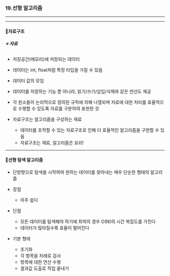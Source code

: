 ### 19.선형 알고리즘

---

----



#### 🎈자료구조

##### ⭐ 자료

- 저장공간(메모리)에 저장되는 데이터
- 데이터는 int, float처럼 특정 타입을 가질 수 있음



- 데이터 값의 모임
- 데이터를 저장하는 기능 뿐 아니라, 읽기/쓰기/삽입/삭제와 같은 연산도 제공
- 각 원소들이 논리적으로 정의된 규칙에 의해 나열되며 자료에 대한 처리를 효율적으로 수행할 수 있도록 자료를 구분하여 표현한 것
- 자료구조는 알고리즘을 구성하는 재료
  - 데이터를 조작할 수 있는 자료구조로 인해 더 효율적인 알고리즘을 구현할 수 있음
  - 자료구조는 재료, 알고리즘은 요리!



----



#### 🎈선형 탐색 알고리즘

- 단방향으로 탐색을 시작하여 원하는 데이터를 찾아내는 매우 단순한 형태의 알고리즘
- 장점
  - 아주 쉽다
- 단점
  - 모든 데이터를 탐색해야 하기에 최악의 경우 O(N)의 시간 복잡도를 가진다
  - 데이터가 많아질수록 효율이 떨어진다

- 기본 형태
  - 초기화
  - 각 항목을 차례로 검사
  - 항목에 대한 연산 수행
  - 결과값 도출로 작업 끝내기